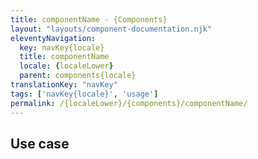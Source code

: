 ```yaml
---
title: componentName - {Components}
layout: "layouts/component-documentation.njk"
eleventyNavigation:
  key: navKey{locale}
  title: componentName
  locale: {localeLower}
  parent: components{locale}
translationKey: "navKey"
tags: ['navKey{locale}', 'usage']
permalink: /{localeLower}/{components}/componentName/
---
```


## Use case
